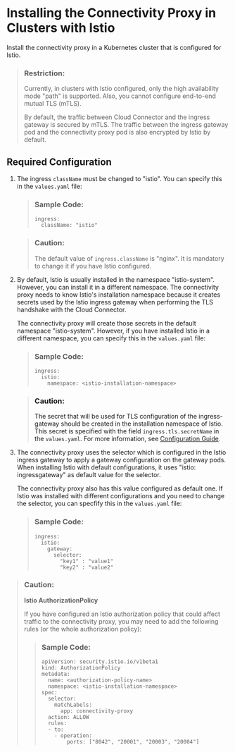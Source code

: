 <!-- loio07727103f8974d5288a666e56416db7a -->

# Installing the Connectivity Proxy in Clusters with Istio

Install the connectivity proxy in a Kubernetes cluster that is configured for Istio.

> ### Restriction:  
> Currently, in clusters with Istio configured, only the high availability mode "path" is supported. Also, you cannot configure end-to-end mutual TLS \(mTLS\).
> 
> By default, the traffic between Cloud Connector and the ingress gateway is secured by mTLS. The traffic between the ingress gateway pod and the connectivity proxy pod is also encrypted by Istio by default.



<a name="loio07727103f8974d5288a666e56416db7a__section_unj_qzy_g5b"/>

## Required Configuration

1.  The ingress `className` must be changed to "istio". You can specify this in the `values.yaml` file:

    > ### Sample Code:  
    > ```
    > ingress:
    >   className: "istio"
    > ```

    > ### Caution:  
    > The default value of `ingress.className` is "nginx". It is mandatory to change it if you have Istio configured.

2.  By default, Istio is usually installed in the namespace "istio-system". However, you can install it in a different namespace. The connectivity proxy needs to know Istio's installation namespace because it creates secrets used by the Istio ingress gateway when performing the TLS handshake with the Cloud Connector.

    The connectivity proxy will create those secrets in the default namespace "istio-system". However, if you have installed Istio in a different namespace, you can specify this in the `values.yaml` file:

    > ### Sample Code:  
    > ```
    > ingress:
    >   istio:
    >     namespace: <istio-installation-namespace>
    > ```

    > ### Caution:  
    > The secret that will be used for TLS configuration of the ingress-gateway should be created in the installation namespace of Istio. This secret is specified with the field `ingress.tls.secretName` in the `values.yaml`. For more information, see [Configuration Guide](configuration-guide-eaa8204.md).

3.  The connectivity proxy uses the selector which is configured in the Istio ingress gateway to apply a gateway configuration on the gateway pods. When installing Istio with default configurations, it uses "istio: ingressgateway" as default value for the selector.

    The connectivity proxy also has this value configured as default one. If Istio was installed with different configurations and you need to change the selector, you can specfify this in the `values.yaml` file:

    > ### Sample Code:  
    > ```
    > ingress:
    >   istio:
    >     gateway:
    >       selector:
    >         "key1" : "value1"
    >         "key2" : "value2"
    > ```


> ### Caution:  
> **Istio AuthorizationPolicy**
> 
> If you have configured an Istio authorization policy that could affect traffic to the connectivity proxy, you may need to add the following rules \(or the whole authorization policy\):
> 
> > ### Sample Code:  
> > ```
> > apiVersion: security.istio.io/v1beta1
> > kind: AuthorizationPolicy
> > metadata:
> >   name: <authorization-policy-name>
> >   namespace: <istio-installation-namespace>
> > spec:
> >   selector:
> >     matchLabels:
> >       app: connectivity-proxy
> >   action: ALLOW
> >   rules:
> >   - to:
> >     - operation:
> >         ports: ["8042", "20001", "20003", "20004"]
> > ```

